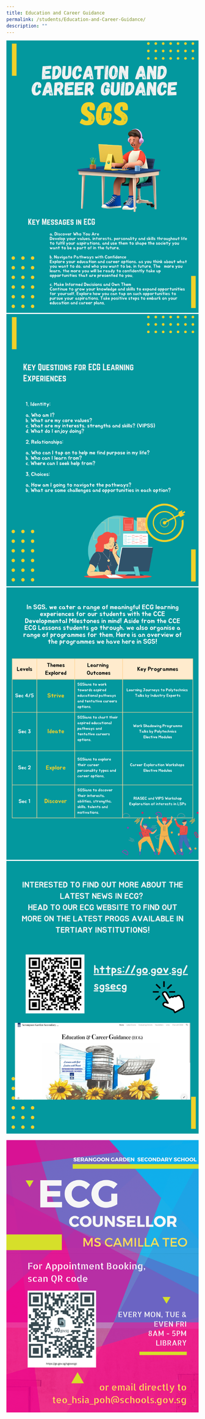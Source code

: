 ```yaml
---
title: Education and Career Guidance
permalink: /students/Education-and-Career-Guidance/
description: ""
---
```

![](/images/ECG1.png)![](/images/ECG2.png)![](/images/ECG3.png)
<a href="https://go.gov.sg/sgsecg"><img src="/images/ECG6.png"></a>

![](/images/ECG-2023.png)